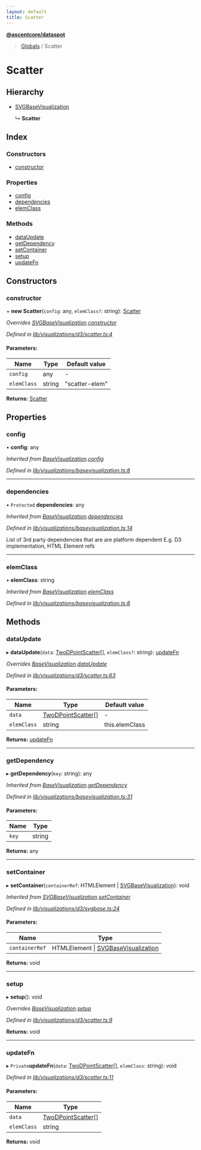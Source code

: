 ```yaml
---
layout: default
title: Scatter
---
```


**[@ascentcore/dataspot](../README.md)**

> [Globals](../globals.md) / Scatter

# Scatter

## Hierarchy

* [SVGBaseVisualization](svgbasevisualization.md)

  ↳ **Scatter**

## Index

### Constructors

* [constructor](scatter.md#constructor)

### Properties

* [config](scatter.md#config)
* [dependencies](scatter.md#dependencies)
* [elemClass](scatter.md#elemclass)

### Methods

* [dataUpdate](scatter.md#dataupdate)
* [getDependency](scatter.md#getdependency)
* [setContainer](scatter.md#setcontainer)
* [setup](scatter.md#setup)
* [updateFn](scatter.md#updatefn)

## Constructors

### constructor

\+ **new Scatter**(`config`: any, `elemClass?`: string): [Scatter](scatter.md)

*Overrides [SVGBaseVisualization](svgbasevisualization.md).[constructor](svgbasevisualization.md#constructor)*

*Defined in [lib/visualizations/d3/scatter.ts:4](https://github.com/ascentcore/dataspot/blob/8a56680/lib/visualizations/d3/scatter.ts#L4)*

#### Parameters:

Name | Type | Default value |
------ | ------ | ------ |
`config` | any | - |
`elemClass` | string | "scatter-elem" |

**Returns:** [Scatter](scatter.md)

## Properties

### config

•  **config**: any

*Inherited from [BaseVisualization](basevisualization.md).[config](basevisualization.md#config)*

*Defined in [lib/visualizations/basevisualization.ts:8](https://github.com/ascentcore/dataspot/blob/8a56680/lib/visualizations/basevisualization.ts#L8)*

___

### dependencies

• `Protected` **dependencies**: any

*Inherited from [BaseVisualization](basevisualization.md).[dependencies](basevisualization.md#dependencies)*

*Defined in [lib/visualizations/basevisualization.ts:14](https://github.com/ascentcore/dataspot/blob/8a56680/lib/visualizations/basevisualization.ts#L14)*

List of 3rd party dependencies that are are platform dependent
E.g. D3 implementation, HTML Element refs

___

### elemClass

•  **elemClass**: string

*Inherited from [BaseVisualization](basevisualization.md).[elemClass](basevisualization.md#elemclass)*

*Defined in [lib/visualizations/basevisualization.ts:8](https://github.com/ascentcore/dataspot/blob/8a56680/lib/visualizations/basevisualization.ts#L8)*

## Methods

### dataUpdate

▸ **dataUpdate**(`data`: [TwoDPointScatter](../globals.md#twodpointscatter)[], `elemClass?`: string): [updateFn](scatter.md#updatefn)

*Overrides [BaseVisualization](basevisualization.md).[dataUpdate](basevisualization.md#dataupdate)*

*Defined in [lib/visualizations/d3/scatter.ts:63](https://github.com/ascentcore/dataspot/blob/8a56680/lib/visualizations/d3/scatter.ts#L63)*

#### Parameters:

Name | Type | Default value |
------ | ------ | ------ |
`data` | [TwoDPointScatter](../globals.md#twodpointscatter)[] | - |
`elemClass` | string | this.elemClass |

**Returns:** [updateFn](scatter.md#updatefn)

___

### getDependency

▸ **getDependency**(`key`: string): any

*Inherited from [BaseVisualization](basevisualization.md).[getDependency](basevisualization.md#getdependency)*

*Defined in [lib/visualizations/basevisualization.ts:31](https://github.com/ascentcore/dataspot/blob/8a56680/lib/visualizations/basevisualization.ts#L31)*

#### Parameters:

Name | Type |
------ | ------ |
`key` | string |

**Returns:** any

___

### setContainer

▸ **setContainer**(`containerRef`: HTMLElement \| [SVGBaseVisualization](svgbasevisualization.md)): void

*Inherited from [SVGBaseVisualization](svgbasevisualization.md).[setContainer](svgbasevisualization.md#setcontainer)*

*Defined in [lib/visualizations/d3/svgbase.ts:24](https://github.com/ascentcore/dataspot/blob/8a56680/lib/visualizations/d3/svgbase.ts#L24)*

#### Parameters:

Name | Type |
------ | ------ |
`containerRef` | HTMLElement \| [SVGBaseVisualization](svgbasevisualization.md) |

**Returns:** void

___

### setup

▸ **setup**(): void

*Overrides [BaseVisualization](basevisualization.md).[setup](basevisualization.md#setup)*

*Defined in [lib/visualizations/d3/scatter.ts:9](https://github.com/ascentcore/dataspot/blob/8a56680/lib/visualizations/d3/scatter.ts#L9)*

**Returns:** void

___

### updateFn

▸ `Private`**updateFn**(`data`: [TwoDPointScatter](../globals.md#twodpointscatter)[], `elemClass`: string): void

*Defined in [lib/visualizations/d3/scatter.ts:11](https://github.com/ascentcore/dataspot/blob/8a56680/lib/visualizations/d3/scatter.ts#L11)*

#### Parameters:

Name | Type |
------ | ------ |
`data` | [TwoDPointScatter](../globals.md#twodpointscatter)[] |
`elemClass` | string |

**Returns:** void
